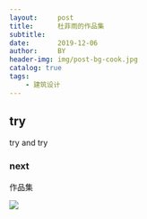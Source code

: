 ```yaml
---
layout:     post
title:      杜菲雨的作品集
subtitle:   
date:       2019-12-06
author:     BY
header-img: img/post-bg-cook.jpg
catalog: true
tags:
    - 建筑设计
---
```


## try

try and try

### next 

作品集

![](https://mmbiz.qpic.cn/mmbiz_jpg/Wf6FKTxpXJ7VNG6nAsGRGBDicjB3Jpr8VuCQEmnsfQc5jQfI5bnXvYhH2fk3Tfzk98juqWqYcCEqZSy5CoibX7lA/0?wx_fmt=jpeg)

